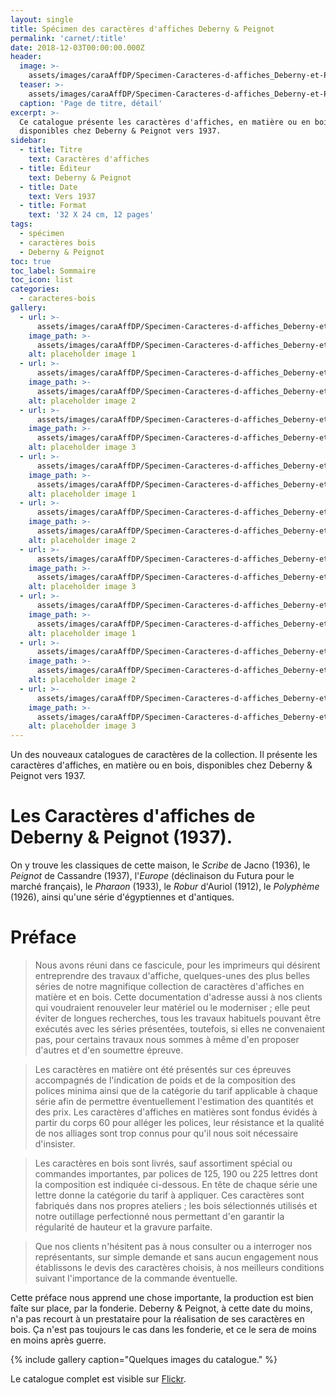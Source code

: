 ```yaml
---
layout: single
title: Spécimen des caractères d'affiches Deberny & Peignot
permalink: 'carnet/:title'
date: 2018-12-03T00:00:00.000Z
header:
  image: >-
    assets/images/caraAffDP/Specimen-Caracteres-d-affiches_Deberny-et-Peignot_1937_0001.jpg
  teaser: >-
    assets/images/caraAffDP/Specimen-Caracteres-d-affiches_Deberny-et-Peignot_1937_0001.jpg
  caption: 'Page de titre, détail'
excerpt: >-
  Ce catalogue présente les caractères d'affiches, en matière ou en bois,
  disponibles chez Deberny & Peignot vers 1937.
sidebar:
  - title: Titre
    text: Caractères d'affiches
  - title: Éditeur
    text: Deberny & Peignot
  - title: Date
    text: Vers 1937
  - title: Format
    text: '32 X 24 cm, 12 pages'
tags:
  - spécimen
  - caractères bois
  - Deberny & Peignot
toc: true
toc_label: Sommaire
toc_icon: list
categories:
  - caracteres-bois
gallery:
  - url: >-
      assets/images/caraAffDP/Specimen-Caracteres-d-affiches_Deberny-et-Peignot_1937_0001.jpg
    image_path: >-
      assets/images/caraAffDP/Specimen-Caracteres-d-affiches_Deberny-et-Peignot_1937_0001.jpg
    alt: placeholder image 1
  - url: >-
      assets/images/caraAffDP/Specimen-Caracteres-d-affiches_Deberny-et-Peignot_1937_0007.jpg
    image_path: >-
      assets/images/caraAffDP/Specimen-Caracteres-d-affiches_Deberny-et-Peignot_1937_0007.jpg
    alt: placeholder image 2
  - url: >-
      assets/images/caraAffDP/Specimen-Caracteres-d-affiches_Deberny-et-Peignot_1937_0009.jpg
    image_path: >-
      assets/images/caraAffDP/Specimen-Caracteres-d-affiches_Deberny-et-Peignot_1937_0009.jpg
    alt: placeholder image 3
  - url: >-
      assets/images/caraAffDP/Specimen-Caracteres-d-affiches_Deberny-et-Peignot_1937_0010.jpg
    image_path: >-
      assets/images/caraAffDP/Specimen-Caracteres-d-affiches_Deberny-et-Peignot_1937_00101.jpg
    alt: placeholder image 1
  - url: >-
      assets/images/caraAffDP/Specimen-Caracteres-d-affiches_Deberny-et-Peignot_1937_0011.jpg
    image_path: >-
      assets/images/caraAffDP/Specimen-Caracteres-d-affiches_Deberny-et-Peignot_1937_0011.jpg
    alt: placeholder image 2
  - url: >-
      assets/images/caraAffDP/Specimen-Caracteres-d-affiches_Deberny-et-Peignot_1937_0012.jpg
    image_path: >-
      assets/images/caraAffDP/Specimen-Caracteres-d-affiches_Deberny-et-Peignot_1937_0012.jpg
    alt: placeholder image 3
  - url: >-
      assets/images/caraAffDP/Specimen-Caracteres-d-affiches_Deberny-et-Peignot_1937_0013.jpg
    image_path: >-
      assets/images/caraAffDP/Specimen-Caracteres-d-affiches_Deberny-et-Peignot_1937_0013.jpg
    alt: placeholder image 1
  - url: >-
      assets/images/caraAffDP/Specimen-Caracteres-d-affiches_Deberny-et-Peignot_1937_0014.jpg
    image_path: >-
      assets/images/caraAffDP/Specimen-Caracteres-d-affiches_Deberny-et-Peignot_1937_0014.jpg
    alt: placeholder image 2
  - url: >-
      assets/images/caraAffDP/Specimen-Caracteres-d-affiches_Deberny-et-Peignot_1937_0015.jpg
    image_path: >-
      assets/images/caraAffDP/Specimen-Caracteres-d-affiches_Deberny-et-Peignot_1937_0015.jpg
    alt: placeholder image 3
---
```


Un des nouveaux catalogues de caractères de la collection. Il présente les caractères d'affiches, en matière ou en bois, disponibles chez Deberny & Peignot vers 1937.

# Les Caractères d'affiches de Deberny & Peignot (1937).

On y trouve les classiques de cette maison, le _Scribe_ de Jacno (1936), le _Peignot_ de Cassandre (1937), l'_Europe_ (déclinaison du Futura pour le marché français), le _Pharaon_ (1933), le _Robur_ d'Auriol (1912), le _Polyphème_ (1926), ainsi qu'une série d'égyptiennes et d'antiques.

# Préface

> Nous avons réuni dans ce fascicule, pour les imprimeurs qui désirent entreprendre des travaux d'affiche, quelques-unes des plus belles séries de notre magnifique collection de caractères d'affiches en matière et en bois. Cette documentation d'adresse aussi à nos clients qui voudraient renouveler leur matériel ou le moderniser ; elle peut éviter de longues recherches, tous les travaux habituels pouvant être exécutés avec les séries présentées, toutefois, si elles ne convenaient pas, pour certains travaux nous sommes à même d'en proposer d'autres et d'en soumettre épreuve.

> Les caractères en matière ont été présentés sur ces épreuves accompagnés de l'indication de poids et de la composition des polices minima ainsi que de la catégorie du tarif applicable à chaque série afin de permettre éventuellement l'estimation des quantités et des prix. Les caractères d'affiches en matières sont fondus évidés à partir du corps 60 pour alléger les polices, leur résistance et la qualité de nos alliages sont trop connus pour qu'il nous soit nécessaire d'insister.

> Les caractères en bois sont livrés, sauf assortiment spécial ou commandes importantes, par polices de 125, 190 ou 225 lettres dont la composition est indiquée ci-dessous. En tête de chaque série une lettre donne la catégorie du tarif à appliquer. Ces caractères sont fabriqués dans nos propres ateliers ; les bois sélectionnés utilisés et notre outillage perfectionné nous permettant d'en garantir la régularité de hauteur et la gravure parfaite.

> Que nos clients n'hésitent pas à nous consulter ou a interroger nos représentants, sur simple demande et sans aucun engagement nous établissons le devis des caractères choisis, à nos meilleurs conditions suivant l'importance de la commande éventuelle.

Cette préface nous apprend une chose importante, la production est bien faîte sur place, par la fonderie. Deberny & Peignot, à cette date du moins, n'a pas recourt à un prestataire pour la réalisation de ses caractères en bois. Ça n'est pas toujours le cas dans les fonderie, et ce le sera de moins en moins après guerre.

{% include gallery caption="Quelques images du catalogue." %}

Le catalogue complet est visible sur [Flickr](https://www.flickr.com/photos/46165392@N05/sets/72157674150372317?fbclid=IwAR2XV7IWyQX2pJB3SmzSbNdS2YjIVZayyMOZSeH82wcm7-S7cJkpn5x-RFw).
